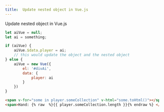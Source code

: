 ```yaml
---
title:  Update nested object in Vue.js
---
```


Update nested object in Vue.js
<!--more-->
``` javascript
let aiVue = null;
let ai = something;

if (aiVue) {
    aiVue.$data.player = ai;
    // this would update the object and the nested object
} else {
    aiVue = new Vue({
        el: '#divAi',
        data: {
            player: ai
        }
    })
}
```

``` html
<span v-for="some in player.someCollection" v-html="some.toHtml()"></span>
<span>Hand: {% raw  %}{{ player.someCollection.length }}{% endraw %} </span>
```
